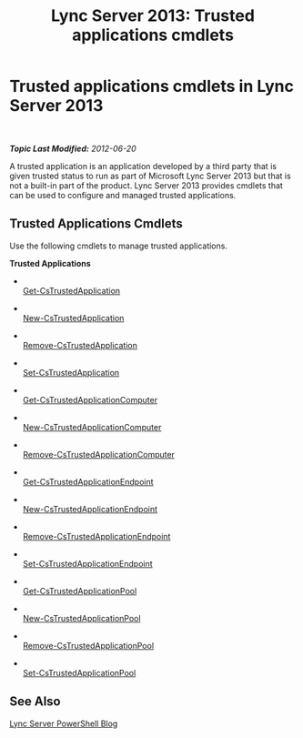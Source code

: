 ﻿---
title: 'Lync Server 2013: Trusted applications cmdlets'
TOCTitle: Trusted applications cmdlets
ms:assetid: 4d6ae0dc-e3e0-4519-8b74-9e941dea21e0
ms:mtpsurl: https://technet.microsoft.com/en-us/library/Gg415652(v=OCS.15)
ms:contentKeyID: 48184071
ms.date: 07/23/2014
mtps_version: v=OCS.15
---

<div data-xmlns="http://www.w3.org/1999/xhtml">

<div class="topic" data-xmlns="http://www.w3.org/1999/xhtml" data-msxsl="urn:schemas-microsoft-com:xslt" data-cs="http://msdn.microsoft.com/en-us/">

<div data-asp="http://msdn2.microsoft.com/asp">

# Trusted applications cmdlets in Lync Server 2013

</div>

<div id="mainSection">

<div id="mainBody">

<span> </span>

_**Topic Last Modified:** 2012-06-20_

A trusted application is an application developed by a third party that is given trusted status to run as part of Microsoft Lync Server 2013 but that is not a built-in part of the product. Lync Server 2013 provides cmdlets that can be used to configure and managed trusted applications.

<div>

## Trusted Applications Cmdlets

Use the following cmdlets to manage trusted applications.

**Trusted Applications**

  - <span></span>  
    [Get-CsTrustedApplication](https://technet.microsoft.com/en-us/library/Gg399025(v=OCS.15))

  - <span></span>  
    [New-CsTrustedApplication](https://technet.microsoft.com/en-us/library/Gg398259(v=OCS.15))

  - <span></span>  
    [Remove-CsTrustedApplication](https://technet.microsoft.com/en-us/library/Gg398176(v=OCS.15))

  - <span></span>  
    [Set-CsTrustedApplication](https://technet.microsoft.com/en-us/library/Gg425840(v=OCS.15))

<!-- end list -->

  - <span></span>  
    [Get-CsTrustedApplicationComputer](https://technet.microsoft.com/en-us/library/Gg425843(v=OCS.15))

  - <span></span>  
    [New-CsTrustedApplicationComputer](https://technet.microsoft.com/en-us/library/Gg398405(v=OCS.15))

  - <span></span>  
    [Remove-CsTrustedApplicationComputer](https://technet.microsoft.com/en-us/library/Gg398838(v=OCS.15))

<!-- end list -->

  - <span></span>  
    [Get-CsTrustedApplicationEndpoint](https://technet.microsoft.com/en-us/library/Gg413035(v=OCS.15))

  - <span></span>  
    [New-CsTrustedApplicationEndpoint](https://technet.microsoft.com/en-us/library/Gg398594(v=OCS.15))

  - <span></span>  
    [Remove-CsTrustedApplicationEndpoint](https://technet.microsoft.com/en-us/library/Gg398837(v=OCS.15))

  - <span></span>  
    [Set-CsTrustedApplicationEndpoint](https://technet.microsoft.com/en-us/library/Gg398509(v=OCS.15))

<!-- end list -->

  - <span></span>  
    [Get-CsTrustedApplicationPool](https://technet.microsoft.com/en-us/library/Gg413055(v=OCS.15))

  - <span></span>  
    [New-CsTrustedApplicationPool](https://technet.microsoft.com/en-us/library/Gg425804(v=OCS.15))

  - <span></span>  
    [Remove-CsTrustedApplicationPool](https://technet.microsoft.com/en-us/library/Gg398750(v=OCS.15))

  - <span></span>  
    [Set-CsTrustedApplicationPool](https://technet.microsoft.com/en-us/library/Gg398187(v=OCS.15))

</div>

<div>

## See Also


[Lync Server PowerShell Blog](http://go.microsoft.com/fwlink/p/?linkid=203150)  
  

</div>

</div>

<span> </span>

</div>

</div>

</div>

